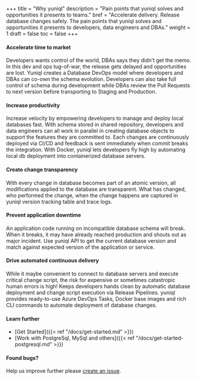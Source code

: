 +++
title = "Why yuniql"
description = "Pain points that yuniql solves and opportunities it presents to teams."
bref = "Accelerate delivery. Release database changes safely. The pain points that yuniql solves and opportunities it presents to developers, data engineers and DBAs."
weight = 1
draft = false
toc = false
+++

#### Accelerate time to market
Developers wants control of the world, DBAs says they didn’t get the memo. In this dev and ops tug-of-war, the release gets delayed and opportunities are lost. Yuniql creates a Database DevOps model where developers and DBAs can co-own the schema evolution. Developers can also take full control of schema during development while DBAs review the Pull Requests to next version before transporting to Staging and Production.

#### Increase productivity
Increase velocity by empowering developers to manage and deploy local databases fast. With schema stored in shared repository, developers and data engineers can all work in parallel in creating database objects to support the features they are committed to. Each changes are continuously deployed via CI/CD and feedback is sent immediately when commit breaks the integration. With Docker, yuniql lets developers fly high by automating local db deployment into containerized database servers.

#### Create change transparency
With every change in database becomes part of an atomic version, all modifications applied to the database are transparent. What has changed, who performed the change, when the change happens are captured in yuniql version tracking table and trace logs.

#### Prevent application downtime
An application code running on incompatible database schema will break. When it breaks, it may have already reached production and shouts out as major incident. Use yuniql API to get the current database version and match against expected version of the application or service.

#### Drive automated continuous delivery
While it maybe convenient to connect to database servers and execute critical change script, the risk for expensive or sometimes catastropic human errors is high! Keeps developers hands clean by automatic database deployment and change script execution via Release Pipelines. yuniql provides ready-to-use Azure DevOps Tasks, Docker base images and rich CLI commands to automate deployment of database changes.

#### Learn further

* [Get Started]({{< ref "/docs/get-started.md" >}})
* [Work with PostgreSql, MySql and others]({{< ref "/docs/get-started-postgresql.md" >}})

#### Found bugs?

Help us improve further please [create an issue](https://github.com/rdagumampan/yuniql/issues/new).